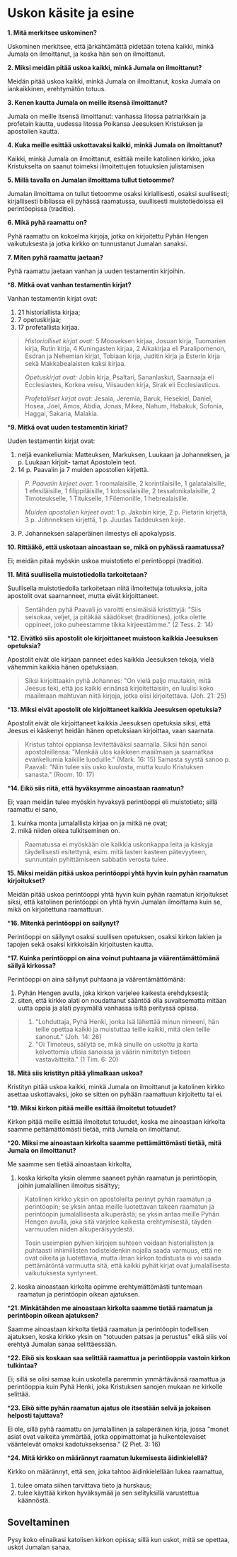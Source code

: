 # Uskon käsite ja esine

**1. Mitä merkitsee uskominen?**

Uskominen merkitsee, että järkähtämättä pidetään totena kaikki, minkä Jumala on ilmoittanut, ja koska hän sen on ilmoittanut.

**2. Miksi meidän pitää uskoa kaikki, minkä Jumala on ilmoittanut?**

Meidän pitää uskoa kaikki, minkä Jumala on ilmoittanut, koska Jumala on iankaikkinen, erehtymätön totuus.

**3. Kenen kautta Jumala on meille itsensä ilmoittanut?**

Jumala on meille itsensä ilmoittanut: vanhassa litossa patriarkkain ja profetain kautta, uudessa litossa Poikansa Jeesuksen Kristuksen ja apostolien kautta.

**4. Kuka meille esittää uskottavaksi kaikki, minkä Jumala on ilmoittanut?**

Kaikki, minkä Jumala on ilmoittanut, esittää meille katolinen kirkko, joka Kristukselta on saanut toimeksi ilmoitettujen totuuksien julistamisen

**5. Millä tavalla on Jumalan ilmoittama tullut tietoomme?**

Jumalan ilmoittama on tullut tietoomme osaksi kiriallisesti, osaksi suullisesti; kirjallisesti bibliassa eli pyhässä raamatussa, suullisesti muistotiedoissa eli perintöopissa (traditio).

**6. Mikä pyhä raamattu on?**

Pyhä raamattu on kokoelma kirjoja, jotka on kirjoitettu Pyhän Hengen vaikutuksesta ja jotka kirkko on tunnustanut Jumalan sanaksi.

**7. Miten pyhä raamattu jaetaan?**
  
Pyhä raamattu jaetaan vanhan ja uuden testamentin kirjoihin.

***8. Mitkä ovat vanhan testamentin kirjat?**

Vanhan testamentin kirjat ovat:

1) 21 historiallista kirjaa;
2) 7 opetuskirjaa;
3) 17 profetallista kirjaa.

>*Historialliset kirjat ovat:*
>5 Mooseksen kirjaa, Josuan kirja, Tuomarien kirja, Rutin kirja, 4 Kuningasten kirjaa, 2 Aikakirjaa eli Paralipomenon, Esdran ja Nehemian kirjat, Tobiaan kirja, Juditin kirja ja Esterin kirja sekä Makkabealaisten kaksi kirjaa.
>
> *Opetuskirjat ovat:*
>Jobin kirja, Psaltari, Sananlaskut, Saarnaaja eli Ecclesiastes, Korkea veisu, Viisauden kirja, Sirak eli Ecclesiasticus.
>
> *Profetalliset kirjat ovat:*
Jesaia, Jeremia, Baruk, Hesekiel, Daniel, Hosea, Joel, Amos, Abdia, Jonas, Mikea, Nahum, Habakuk, Sofonia, Haggai, Sakaria, Malakia.

***9. Mitkä ovat uuden testamentin kiriat?**

Uuden testamentin kirjat ovat:

1) neljä evankeliumia: Matteuksen, Markuksen, Luukaan ja Johanneksen, ja p. Luukaan kirjoit- tamat Apostolein teot.
2) 14 p. Paavalin ja 7 muiden apostolien kirjettä.

>*P. Paavalin kirjeet ovat:*
>1 roomalaisille, 2 korintilaisille, 1 galatalaisille, 1 efesiläisille, 1 filippiläisille, 1 kolossilaisille, 2 tessalonikalaisille, 2 Timoteukselle, 1 Titukselle, 1 Filemonille, 1 hebrealaisille.
>
>*Muiden apostolien kirjeet ovat:*
>1 p. Jakobin kirje, 2 p. Pietarin kirjettä, 3 p. Johnneksen kirjettä, 1 p. Juudas Taddeuksen kirje.

3) P. Johanneksen salaperäinen ilmestys eli apokalypsis.

**10. Rittääkö, että uskotaan ainoastaan se, mikä on pyhässä raamatussa?**

Ei; meidän pitaä myöskin uskoa muistotieto el perintöoppi (traditio).

**11. Mitä suullisella muistotiedolla tarkoitetaan?**

Suullisella muistotiedolla tarkoitetaan niitä ilmoitettuja totuuksia, joita apostolit ovat saarnanneet, mutta eivät kirjoittaneet.

> Sentähden pyhä Paavali jo varoitti ensimäisiä kristittyjä: "Siis seisokaa, veljet, ja pitäkää säädökset (traditiones), jotka olette oppineet, joko puheestamme tikka kirjeestämme." (2 Tess. 2: 14)

***12. Eivätkö siis apostolit ole kirjoittaneet muistoon kaikkia Jeesuksen opetuksia?**

Apostolit eivät ole kirjaan panneet edes kaikkia Jeesuksen tekoja, vielä vähemmin kaikkia hänen opetuksiaan.

> Siksi kirjoittaakin pyhä Johannes: "On vielä paljo muutakin, mitä Jeesus teki, että jos kaikki erinänsä kirjoitettaisiin, en luulisi koko maailmaan mahtuvan niitä kirjoja, jotka olisi kirjoitettava. (Joh. 21: 25)

***13. Miksi eivät apostolit ole kirjoittaneet kaikkia Jeesuksen opetuksia?**

Apostolit eivät ole kirjoittaneet kaikkia Jeesuksen opetuksia siksi, että Jeesus ei käskenyt heidän hänen opetuksiaan kirjoittaa, vaan saarnata.

> Kristus tahtoi oppiansa levitettäväksi saarnalla. Siksi hän sanoi apostoleillensa: "Menkää ulos kaikkeen maailmaan ja saarnatkaa evankeliumia kaikille luoduille." (Mark. 16: 15) Samasta syystä sanoo p. Paavali: "Niin tulee siis usko kuulosta, mutta kuulo Kristuksen sanasta." (Room. 10: 17)

***14. Eikö siis riitä, että hyväksymme ainoastaan raamatun?**

Ei; vaan meidän tulee myöskin hyvaksyä perintöoppi eli muistotieto; sillä raamattu ei sano,

1) kuinka monta jumalallista kirjaa on ja mitkä ne ovat;
2) mikä niiden oikea tulkitseminen on.

> Raamatussa ei myöskään ole kaikkia uskonkappa leita ja käskyja täydellisesti esitettynä, esim. mitä lasten kasteen pätevyyteen, sunnuntain pyhittämiseen sabbatin verosta tulee.

**15. Miksi meidän pitää uskoa perintöoppi yhtä hyvin kuin pyhän raamatun kirjoitukset?**

Meidän pitää uskoa perintöoppi yhtä hyvin kuin pyhän raamatun kirjoitukset siksi, että katolinen perintöoppi on yhtä hyvin Jumalan ilmoittama kuin se, mikä on kirjoitettuna raamattuun.

***16. Mitenkä perintöoppi on sailynyt?**

Perintöoppi on säilynyt osaksi suullisen opetuksen, osaksi kirkon lakien ja tapojen sekä osaksi kirkkoisäin kirjoitusten kautta.

***17. Kuinka perintöoppi on aina voinut puhtaana ja väärentämättömänä säilyä kirkossa?**

Perintöoppi on aina säilynyt puhtaana ja väärentämättömänä:

1) Pyhän Hengen avulla, joka kirkon varjelee kaikesta erehdyksestä;
2) siten, että kirkko alati on noudattanut sääntöä olla suvaitsematta mitäan uutta oppia ja alati pysymällä vanhassa isiltä perityssä opissa.

>1) "Lohduttaja, Pyhä Henki, jonka Isä lähettää minun nimeeni, hän teille opettaa kaikki ja muistuttaa teille kaikki, mitä olen teille sanonut." (Joh. 14: 26)
>2) "Oi Timoteus, säilytä se, mikä sinulle on uskottu ja karta kelvottomia utisia sanoissa ja väärin nimitetyn tieteen vastaväitteitä." (1 Tim. 6: 20)

**18. Mitä siis kristityn pitää ylimalkaan uskoa?**

Kristityn pitää uskoa kaikki, minkä Jumala on ilmoittanut ja katolinen kirkko asettaa uskottavaksi, joko se sitten on pyhään raamattuun kirjoitettu tai ei.

***19. Miksi kirkon pitää meille esittää ilmoitetut totuudet?**

Kirkon pitää meille esittää ilmoitetut totuudet, koska me ainoastaan kirkolta saamme pettämättömästi tietää, mitä Jumala on ilmoittanut.

***20. Miksi me ainoastaan kirkolta saamme pettämättömästi tietää, mitä Jumala on ilmoittanut?**

Me saamme sen tietää ainoastaan kirkolta,

1) koska kirkolta yksin olemme saaneet pyhän raamatun ja perintöopin, joihin jumalallinen ilmoitus sisältyy;

>Katolinen kirkko yksin on apostoleilta perinyt pyhän raamatun ja perintöopin; se yksin antaa meille luotettavan takeen raamatun ja perintöopin jumalallisesta alkuperästä; se yksin antaa meille Pyhän Hengen avulla, joka sitä varjelee kaikesta erehtymisestä, täyden varmuuden niiden alkuperäisyydestä.
>
>Tosin useimpien pyhien kirjojen suhteen voidaan historiallisten ja puhtaasti inhimillisten todisteidenkin nojalla saada varmuus, että ne ovat oikeita ja luotettavia, mutta ilman kirkon todistusta ei voi saada pettämätöntä varmuutta sitä, että kaikki pyhät kirjat ovat jumalallisesta vaikutuksesta syntyneet.

2) koska ainoastaan kirkolta opimme erehtymättömästi tuntemaan raamatun ja perintöopin oikean ajatuksen.

***21. Minkätähden me ainoastaan kirkolta saamme tietää raamatun ja perintöopin oikean ajatuksen?**

Saamme ainoastaan kirkolta tietää raamatun ja perintöopin todellisen ajatuksen, koska kirkko yksin on "totuuden patsas ja perustus" eikä siiis voi erehtyä Jumalan sanaa selittäessään.

***22. Eikö sis koskaan saa selittää raamattua ja perintöoppia vastoin kirkon tulkintaa?**

Ei; sillä se olisi samaa kuin uskotella paremmin ymmärtävänsä raamattua ja perintöoppia kuin Pyhä Henki, joka Kristuksen sanojen mukaan ne kirkolle selittää.

***23. Eikö sitte pyhän raamatun ajatus ole itsestään selvä ja jokaisen helposti tajuttava?**

Ei ole, sillä pyhä raamattu on jumalallinen ja salaperäinen kirja, jossa "monet asiat ovat vaikeita ymmärtää, jotka oppimattomat ja huikentelevaiset vääntelevät omaksi kadotukseksensa." (2 Piet. 3: 16)

***24. Mitä kirkko on määrännyt raamatun lukemisesta äidinkielellä?**

Kirkko on määrännyt, että sen, joka tahtoo äidinkielellään lukea raamattua,

1) tulee omata siihen tarvittava tieto ja hurskaus;
2) tulee käyttää kirkon hyväksymää ja sen selityksillä varustettua käännöstä.

## Soveltaminen

Pysy koko elinaikasi katolisen kirkon opissa; sillä kun uskot, mitä se opettaa, uskot Jumalan sanaa.

